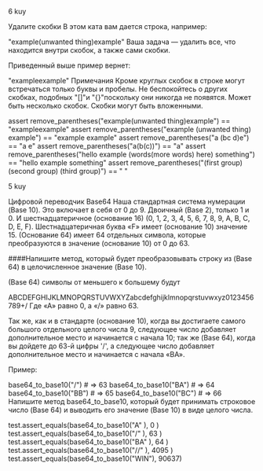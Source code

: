 6 kuy


Удалите скобки
В этом ката вам дается строка, например:


"example(unwanted thing)example"
Ваша задача — удалить все, что находится внутри скобок, а также сами скобки.


Приведенный выше пример вернет:


"exampleexample"
Примечания
Кроме круглых скобок в строке могут встречаться только буквы и пробелы. Не беспокойтесь о других скобках, подобных "[]"и "{​​​​​​​}​​​​​​​"поскольку они никогда не появятся.
Может быть несколько скобок.
Скобки могут быть вложенными.


assert remove_parentheses("example(unwanted thing)example") == "exampleexample"
assert remove_parentheses("example (unwanted thing) example") == "example  example"
assert remove_parentheses("a (bc d)e") == "a e"
assert remove_parentheses("a(b(c))") == "a"
assert remove_parentheses("hello example (words(more words) here) something") == "hello example  something"
assert remove_parentheses("(first group) (second group) (third group)") == "  "



5 kuy


Цифровой переводчик Base64
Наша стандартная система нумерации (Base 10). Это включает в себя от 0 до 9. Двоичный (Base 2), только 1 и 0. И шестнадцатеричное (основание 16) (0, 1, 2, 3, 4, 5, 6, 7, 8, 9, A, B, C, D, E, F). Шестнадцатеричная буква «F» имеет (основание 10) значение 15. (Основание 64) имеет 64 отдельных символа, которые преобразуются в значение (основание 10) от 0 до 63.


####Напишите метод, который будет преобразовывать строку из (Base 64) в целочисленное значение (Base 10).


(Base 64) символы от меньшего к большему будут


ABCDEFGHIJKLMNOPQRSTUVWXYZabcdefghijklmnopqrstuvwxyz0123456789+/
Где «А» равно 0, а «/» равно 63.


Так же, как и в стандарте (основание 10), когда вы достигаете самого большого отдельного целого числа 9, следующее число добавляет дополнительное место и начинается с начала 10; так же (Base 64), когда вы дойдете до 63-й цифры '/', а следующее число добавляет дополнительное место и начинается с начала «BA».


Пример:


base64_to_base10("/") # => 63
base64_to_base10("BA") # => 64
base64_to_base10("BB") # => 65
base64_to_base10("BC") # => 66
Напишите метод base64_to_base10, который будет принимать строковое число (Base 64) и выводить его значение (Base 10) в виде целого числа.


test.assert_equals(base64_to_base10("A"  ), 0    )
test.assert_equals(base64_to_base10("/"  ), 63   )
test.assert_equals(base64_to_base10("BA" ), 64   )
test.assert_equals(base64_to_base10("//" ), 4095 )
test.assert_equals(base64_to_base10("WIN"), 90637)
















